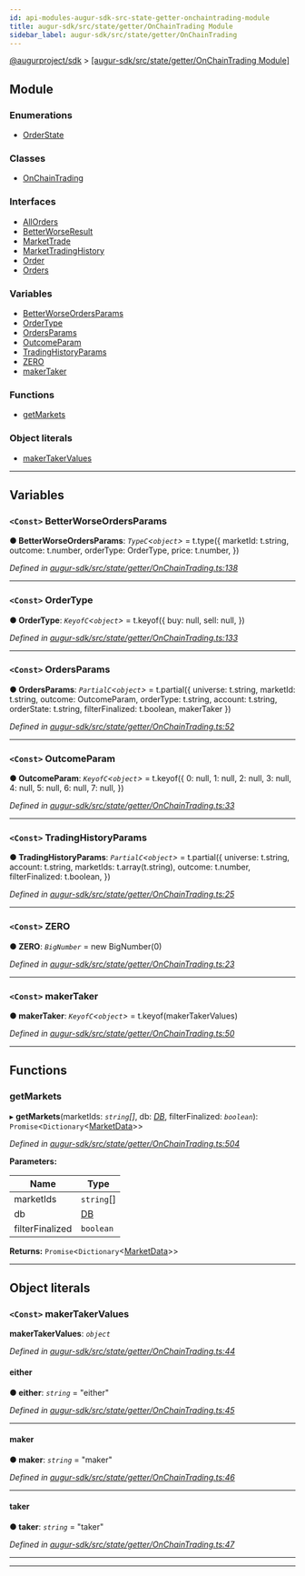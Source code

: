 ```yaml
---
id: api-modules-augur-sdk-src-state-getter-onchaintrading-module
title: augur-sdk/src/state/getter/OnChainTrading Module
sidebar_label: augur-sdk/src/state/getter/OnChainTrading
---
```


[@augurproject/sdk](api-readme.md) > [[augur-sdk/src/state/getter/OnChainTrading Module]](api-modules-augur-sdk-src-state-getter-onchaintrading-module.md)

## Module

### Enumerations

* [OrderState](api-enums-augur-sdk-src-state-getter-onchaintrading-orderstate.md)

### Classes

* [OnChainTrading](api-classes-augur-sdk-src-state-getter-onchaintrading-onchaintrading.md)

### Interfaces

* [AllOrders](api-interfaces-augur-sdk-src-state-getter-onchaintrading-allorders.md)
* [BetterWorseResult](api-interfaces-augur-sdk-src-state-getter-onchaintrading-betterworseresult.md)
* [MarketTrade](api-interfaces-augur-sdk-src-state-getter-onchaintrading-markettrade.md)
* [MarketTradingHistory](api-interfaces-augur-sdk-src-state-getter-onchaintrading-markettradinghistory.md)
* [Order](api-interfaces-augur-sdk-src-state-getter-onchaintrading-order.md)
* [Orders](api-interfaces-augur-sdk-src-state-getter-onchaintrading-orders.md)

### Variables

* [BetterWorseOrdersParams](api-modules-augur-sdk-src-state-getter-onchaintrading-module.md#betterworseordersparams)
* [OrderType](api-modules-augur-sdk-src-state-getter-onchaintrading-module.md#ordertype)
* [OrdersParams](api-modules-augur-sdk-src-state-getter-onchaintrading-module.md#ordersparams)
* [OutcomeParam](api-modules-augur-sdk-src-state-getter-onchaintrading-module.md#outcomeparam)
* [TradingHistoryParams](api-modules-augur-sdk-src-state-getter-onchaintrading-module.md#tradinghistoryparams)
* [ZERO](api-modules-augur-sdk-src-state-getter-onchaintrading-module.md#zero)
* [makerTaker](api-modules-augur-sdk-src-state-getter-onchaintrading-module.md#makertaker)

### Functions

* [getMarkets](api-modules-augur-sdk-src-state-getter-onchaintrading-module.md#getmarkets)

### Object literals

* [makerTakerValues](api-modules-augur-sdk-src-state-getter-onchaintrading-module.md#makertakervalues)

---

## Variables

<a id="betterworseordersparams"></a>

### `<Const>` BetterWorseOrdersParams

**● BetterWorseOrdersParams**: *`TypeC`<`object`>* =  t.type({
  marketId: t.string,
  outcome: t.number,
  orderType: OrderType,
  price: t.number,
})

*Defined in [augur-sdk/src/state/getter/OnChainTrading.ts:138](https://github.com/AugurProject/augur/blob/1e1466f1d3/packages/augur-sdk/src/state/getter/OnChainTrading.ts#L138)*

___
<a id="ordertype"></a>

### `<Const>` OrderType

**● OrderType**: *`KeyofC`<`object`>* =  t.keyof({
  buy: null,
  sell: null,
})

*Defined in [augur-sdk/src/state/getter/OnChainTrading.ts:133](https://github.com/AugurProject/augur/blob/1e1466f1d3/packages/augur-sdk/src/state/getter/OnChainTrading.ts#L133)*

___
<a id="ordersparams"></a>

### `<Const>` OrdersParams

**● OrdersParams**: *`PartialC`<`object`>* =  t.partial({
  universe: t.string,
  marketId: t.string,
  outcome: OutcomeParam,
  orderType: t.string,
  account: t.string,
  orderState: t.string,
  filterFinalized: t.boolean,
  makerTaker
})

*Defined in [augur-sdk/src/state/getter/OnChainTrading.ts:52](https://github.com/AugurProject/augur/blob/1e1466f1d3/packages/augur-sdk/src/state/getter/OnChainTrading.ts#L52)*

___
<a id="outcomeparam"></a>

### `<Const>` OutcomeParam

**● OutcomeParam**: *`KeyofC`<`object`>* =  t.keyof({
  0: null,
  1: null,
  2: null,
  3: null,
  4: null,
  5: null,
  6: null,
  7: null,
})

*Defined in [augur-sdk/src/state/getter/OnChainTrading.ts:33](https://github.com/AugurProject/augur/blob/1e1466f1d3/packages/augur-sdk/src/state/getter/OnChainTrading.ts#L33)*

___
<a id="tradinghistoryparams"></a>

### `<Const>` TradingHistoryParams

**● TradingHistoryParams**: *`PartialC`<`object`>* =  t.partial({
  universe: t.string,
  account: t.string,
  marketIds: t.array(t.string),
  outcome: t.number,
  filterFinalized: t.boolean,
})

*Defined in [augur-sdk/src/state/getter/OnChainTrading.ts:25](https://github.com/AugurProject/augur/blob/1e1466f1d3/packages/augur-sdk/src/state/getter/OnChainTrading.ts#L25)*

___
<a id="zero"></a>

### `<Const>` ZERO

**● ZERO**: *`BigNumber`* =  new BigNumber(0)

*Defined in [augur-sdk/src/state/getter/OnChainTrading.ts:23](https://github.com/AugurProject/augur/blob/1e1466f1d3/packages/augur-sdk/src/state/getter/OnChainTrading.ts#L23)*

___
<a id="makertaker"></a>

### `<Const>` makerTaker

**● makerTaker**: *`KeyofC`<`object`>* =  t.keyof(makerTakerValues)

*Defined in [augur-sdk/src/state/getter/OnChainTrading.ts:50](https://github.com/AugurProject/augur/blob/1e1466f1d3/packages/augur-sdk/src/state/getter/OnChainTrading.ts#L50)*

___

## Functions

<a id="getmarkets"></a>

###  getMarkets

▸ **getMarkets**(marketIds: *`string`[]*, db: *[DB](api-classes-augur-sdk-src-state-db-db-db.md)*, filterFinalized: *`boolean`*): `Promise`<`Dictionary`<[MarketData](api-interfaces-augur-sdk-src-state-logs-types-marketdata.md)>>

*Defined in [augur-sdk/src/state/getter/OnChainTrading.ts:504](https://github.com/AugurProject/augur/blob/1e1466f1d3/packages/augur-sdk/src/state/getter/OnChainTrading.ts#L504)*

**Parameters:**

| Name | Type |
| ------ | ------ |
| marketIds | `string`[] |
| db | [DB](api-classes-augur-sdk-src-state-db-db-db.md) |
| filterFinalized | `boolean` |

**Returns:** `Promise`<`Dictionary`<[MarketData](api-interfaces-augur-sdk-src-state-logs-types-marketdata.md)>>

___

## Object literals

<a id="makertakervalues"></a>

### `<Const>` makerTakerValues

**makerTakerValues**: *`object`*

*Defined in [augur-sdk/src/state/getter/OnChainTrading.ts:44](https://github.com/AugurProject/augur/blob/1e1466f1d3/packages/augur-sdk/src/state/getter/OnChainTrading.ts#L44)*

<a id="makertakervalues.either"></a>

####  either

**● either**: *`string`* = "either"

*Defined in [augur-sdk/src/state/getter/OnChainTrading.ts:45](https://github.com/AugurProject/augur/blob/1e1466f1d3/packages/augur-sdk/src/state/getter/OnChainTrading.ts#L45)*

___
<a id="makertakervalues.maker"></a>

####  maker

**● maker**: *`string`* = "maker"

*Defined in [augur-sdk/src/state/getter/OnChainTrading.ts:46](https://github.com/AugurProject/augur/blob/1e1466f1d3/packages/augur-sdk/src/state/getter/OnChainTrading.ts#L46)*

___
<a id="makertakervalues.taker"></a>

####  taker

**● taker**: *`string`* = "taker"

*Defined in [augur-sdk/src/state/getter/OnChainTrading.ts:47](https://github.com/AugurProject/augur/blob/1e1466f1d3/packages/augur-sdk/src/state/getter/OnChainTrading.ts#L47)*

___

___


